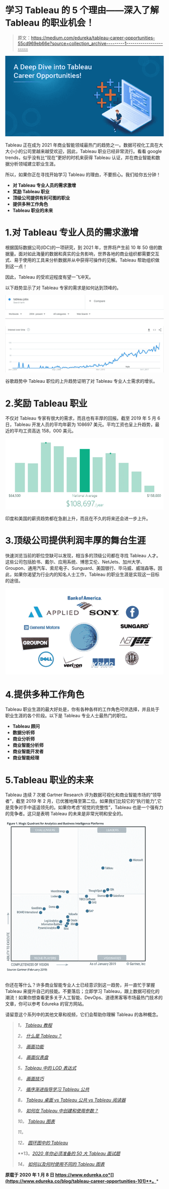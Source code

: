 # 学习 Tableau 的 5 个理由——深入了解 Tableau 的职业机会！

> 原文：<https://medium.com/edureka/tableau-career-opportunities-55cd969eb66e?source=collection_archive---------1----------------------->

![](img/821308996bbd29f8526e1a452a954110.png)

Tableau 正在成为 2021 年商业智能领域最热门的趋势之一。数据可视化工具在大大小小的公司里越来越受欢迎，因此，Tableau 职业已经非常流行。看看 google trends，似乎没有比“现在”更好的时机来获得 Tableau 认证，并在商业智能和数据分析领域建立职业生涯。

所以，如果你正在寻找开始学习 Tableau 的理由，不要担心。我们给你五分钟！

*   **对 Tableau 专业人员的需求激增**
*   **奖励 Tableau 职业**
*   **顶级公司提供有利可图的职业**
*   **提供多种工作角色**
*   **Tableau 职业的未来**

# 1.对 Tableau 专业人员的需求激增

根据国际数据公司(IDC)的一项研究，到 2021 年，世界将产生前 10 年 50 倍的数据量。面对如此海量的数据和真实的业务影响，世界各地的商业组织都需要交互式、易于使用的工具来分析数据并从中获得可操作的见解。Tableau 帮助组织做到这一点！

因此，Tableau 的受欢迎程度有望一飞冲天。

以下趋势显示了对 Tableau 专家的需求是如何达到顶峰的。

![](img/e9fb35735d5b925883f2f12d3e731665.png)

谷歌趋势中 Tableau 职位的上升趋势证明了对 Tableau 专业人士需求的增长。

# 2.奖励 Tableau 职业

不仅对 Tableau 专家有很大的需求，而且也有丰厚的回报。截至 2019 年 5 月 6 日，Tableau 开发人员的平均年薪为 108697 美元。平均工资也呈上升趋势，最近的平均工资高达 158，000 美元。

![](img/728fb8be63d6a2bc0b6bc68e89660e0c.png)

印度和美国的薪资趋势都在急剧上升，而且在不久的将来还会进一步上升。

# 3.顶级公司提供利润丰厚的舞台生涯

快速浏览当前的职位空缺可以发现，相当多的顶级公司都在寻找 Tableau 人才。这些公司包括脸书、戴尔、应用系统、博思艾伦、NetJets、加州大学、Groupon、通用汽车、索尼电子、Sunguard、美国银行、毕马威、威瑞森等。因此，如果你渴望为行业内的知名人士工作，Tableau 的职业生涯是实现这一目标的途径。

![](img/0a1c3c54eee6daa1cb94487d46ac58f0.png)

# 4.提供多种工作角色

Tableau 职业生涯的最大好处是，你有各种各样的工作角色可供选择，并且处于职业生涯的各个阶段。以下是 Tableau 专业人士最热门的职位。

*   **Tableau 顾问**
*   **数据分析师**
*   **商业分析师**
*   **商业智能分析师**
*   **商业智能开发者**
*   **商业智能经理**

# 5.Tableau 职业的未来

Tableau 连续 7 次被 Gartner Research 评为数据可视化和商业智能市场的“领导者”，截至 2019 年 2 月，已优雅地降至第二位。如果我们比较它的“执行能力”,它是竞争对手中遥遥领先的。如果你考虑“视觉的完整性”，Tableau 也是一个强有力的竞争者。这只是表明 Tableau 的未来是非常光明和安全的。

![](img/bdef002e777e8075a0349d7ab0029b47.png)

你还在等什么？许多商业智能专业人士已经意识到这一趋势，并一直忙于掌握 Tableau 来提升自己的技能。不要落后；立即学习 Tableau，跟上数据可视化的潮流！如果你想查看更多关于人工智能、DevOps、道德黑客等市场最热门技术的文章，你可以参考 Edureka 的官方网站。

请留意这个系列中的其他文章和视频，它们会帮助你理解 Tableau 的各种概念。

> *1。* [*Tableau 教程*](/edureka/tableau-tutorial-37d2d6a9684b)
> 
> *2。* [*什么是 Tableau？*](/edureka/what-is-tableau-1d9f4c641601)
> 
> *3。* [*画面功能*](/edureka/tableau-functions-ce794b10e588)
> 
> *4。* [*画面仪表盘*](/edureka/tableau-dashboards-3e19dd713bc7)
> 
> *5。*[*Tableau 中的 LOD 表达式*](/edureka/tableau-lod-2f650ca1503d)
> 
> *6。* [*画面技巧*](/edureka/tableau-tips-and-tricks-a18bf8991afc)
> 
> *7。* [*循序渐进指导学习 Tableau 公共*](/edureka/tableau-public-942228327953)
> 
> *8。* [*Tableau 桌面 vs Tableau 公共 vs Tableau 阅读器*](/edureka/tableau-desktop-vs-tableau-public-vs-tableau-reader-fbb2a3aa0bac)
> 
> *9。* [*如何在 Tableau 中创建和使用参数？*](/edureka/parameters-in-tableau-ac552e6b0cde-ac552e6b0cde)
> 
> *10。* [*Tableau 图表*](/edureka/tableau-charts-111758e2ea97)
> 
> *11。*[](/edureka/tableau-lod-2f650ca1503d)
> 
> *12。 [*圆环图中的 Tableau*](/edureka/donut-chart-in-tableau-a2e6fadf6534)*
> 
> **13。*[*2020 年你必须准备的 50 大 Tableau 面试题*](/edureka/tableau-interview-questions-and-answers-4f80523527d)*
> 
> **14。* [*如何以及何时使用不同的 Tableau 图表*](/edureka/tableau-charts-111758e2ea97)*

**原载于 2020 年 1 月 8 日 https://www.edureka.co*[](https://www.edureka.co/blog/tableau-career-opportunities-101)**。***